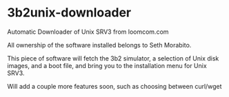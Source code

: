 # 3b2unix-downloader
Automatic Downloader of Unix SRV3 from loomcom.com

All ownership of the software installed belongs to Seth Morabito.

This piece of software will fetch the 3b2 simulator, a selection of Unix disk images, and a boot file, and bring you to the installation menu for Unix SRV3.

Will add a couple more features soon, such as choosing between curl/wget
